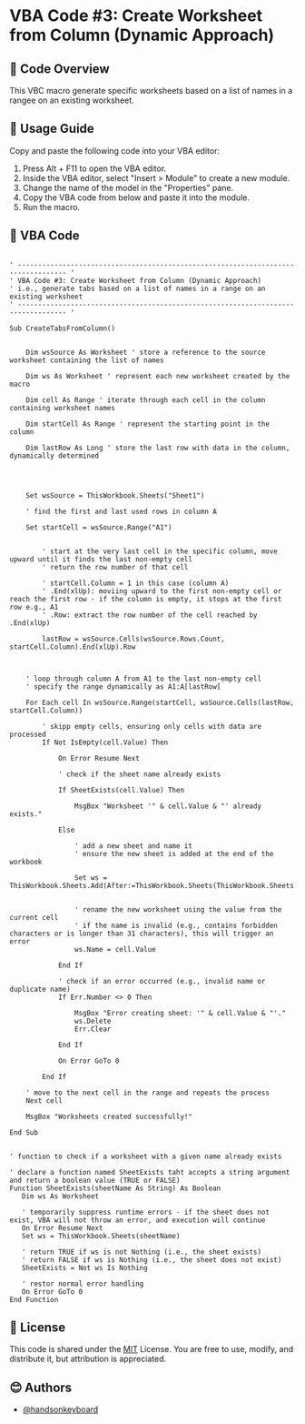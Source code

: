 
# VBA Code #3: Create Worksheet from Column (Dynamic Approach)

## 🎯 Code Overview
This VBC macro generate specific worksheets based on a list of names in a rangee on an existing worksheet. 

## 📗 Usage Guide
Copy and paste the following code into your VBA editor:
1. Press Alt + F11 to open the VBA editor.
2. Inside the VBA editor, select "Insert > Module" to create a new module.
3. Change the name of the model in the "Properties" pane.
4. Copy the VBA code from below and paste it into the module. 
5. Run the macro. 


## 📑 VBA Code
```

' ---------------------------------------------------------------------------------- '
' VBA Code #3: Create Worksheet from Column (Dynamic Approach)
' i.e., generate tabs based on a list of names in a range on an existing worksheet
' ---------------------------------------------------------------------------------- '

Sub CreateTabsFromColumn()

    
    Dim wsSource As Worksheet ' store a reference to the source worksheet containing the list of names
    
    Dim ws As Worksheet ' represent each new worksheet created by the macro
    
    Dim cell As Range ' iterate through each cell in the column containing worksheet names

    Dim startCell As Range ' represent the starting point in the column

    Dim lastRow As Long ' store the last row with data in the column, dynamically determined




    Set wsSource = ThisWorkbook.Sheets("Sheet1")

    ' find the first and last used rows in column A

    Set startCell = wsSource.Range("A1")
    
    
        ' start at the very last cell in the specific column, move upward until it finds the last non-empty cell
        ' return the row number of that cell
        
        ' startCell.Column = 1 in this case (column A)
        ' .End(xlUp): moviing upward to the first non-empty cell or reach the first row - if the column is empty, it stops at the first row e.g., A1
        ' .Row: extract the row number of the cell reached by .End(xlUp)

        lastRow = wsSource.Cells(wsSource.Rows.Count, startCell.Column).End(xlUp).Row
        
        

    ' loop through column A from A1 to the last non-empty cell
    ' specify the range dynamically as A1:A[lastRow]

    For Each cell In wsSource.Range(startCell, wsSource.Cells(lastRow, startCell.Column))
        
        ' skipp empty cells, ensuring only cells with data are processed
        If Not IsEmpty(cell.Value) Then

            On Error Resume Next

            ' check if the sheet name already exists

            If SheetExists(cell.Value) Then

                MsgBox "Worksheet '" & cell.Value & "' already exists."

            Else

                ' add a new sheet and name it
                ' ensure the new sheet is added at the end of the workbook

                Set ws = ThisWorkbook.Sheets.Add(After:=ThisWorkbook.Sheets(ThisWorkbook.Sheets.Count))


                ' rename the new worksheet using the value from the current cell
                ' if the name is invalid (e.g., contains forbidden characters or is longer than 31 characters), this will trigger an error
                ws.Name = cell.Value

            End If
            
            ' check if an error occurred (e.g., invalid name or duplicate name)
            If Err.Number <> 0 Then

                MsgBox "Error creating sheet: '" & cell.Value & "'."
                ws.Delete
                Err.Clear

            End If

            On Error GoTo 0

        End If
    
    ' move to the next cell in the range and repeats the process
    Next cell

    MsgBox "Worksheets created successfully!"

End Sub


' function to check if a worksheet with a given name already exists

' declare a function named SheetExists taht accepts a string argument and return a boolean value (TRUE or FALSE)
Function SheetExists(sheetName As String) As Boolean
   Dim ws As Worksheet
   
   ' temporarily suppress runtime errors - if the sheet does not exist, VBA will not throw an error, and execution will continue
   On Error Resume Next
   Set ws = ThisWorkbook.Sheets(sheetName)
   
   ' return TRUE if ws is not Nothing (i.e., the sheet exists)
   ' return FALSE if ws is Nothing (i.e., the sheet does not exist)
   SheetExists = Not ws Is Nothing
   
   ' restor normal error handling
   On Error GoTo 0
End Function

```

  ## 📜 License
  
  This code is shared under the [MIT](https://choosealicense.com/licenses/mit/) License. You are free to use, modify, and distribute it, but attribution is appreciated. 

  ## 😊 Authors

- [@handsonkeyboard](https://www.github.com/handsonkeyboard)
    
